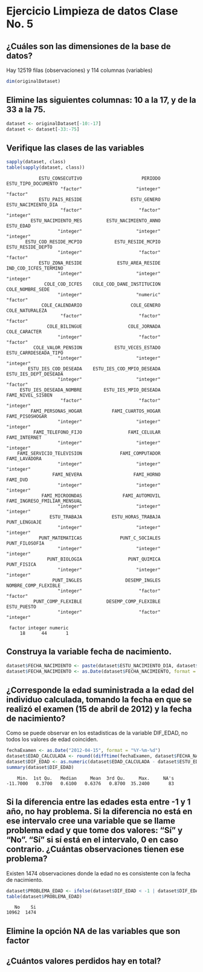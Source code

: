 # Ejercicio Limpieza de datos Clase No. 5

## ¿Cuáles son las dimensiones de la base de datos?

Hay 12519 filas (observaciones) y 114 columnas (variables)

```R
dim(originalDataset)
```

## Elimine las siguientes columnas: 10 a la 17, y de la 33 a la 75.

```R
dataset <- originalDataset[-10:-17]
dataset <- dataset[-33:-75]
```

## Verifique las clases de las variables

```R
sapply(dataset, class)
table(sapply(dataset, class))
```

```text
            ESTU_CONSECUTIVO                      PERIODO          ESTU_TIPO_DOCUMENTO 
                    "factor"                    "integer"                     "factor" 
            ESTU_PAIS_RESIDE                  ESTU_GENERO          ESTU_NACIMIENTO_DIA 
                    "factor"                     "factor"                    "integer" 
         ESTU_NACIMIENTO_MES         ESTU_NACIMIENTO_ANNO                    ESTU_EDAD 
                   "integer"                    "integer"                    "integer" 
       ESTU_COD_RESIDE_MCPIO            ESTU_RESIDE_MCPIO            ESTU_RESIDE_DEPTO 
                   "integer"                     "factor"                     "factor" 
            ESTU_ZONA_RESIDE             ESTU_AREA_RESIDE        IND_COD_ICFES_TERMINO 
                   "integer"                    "integer"                    "integer" 
              COLE_COD_ICFES    COLE_COD_DANE_INSTITUCION             COLE_NOMBRE_SEDE 
                   "integer"                    "numeric"                     "factor" 
             COLE_CALENDARIO                  COLE_GENERO              COLE_NATURALEZA 
                    "factor"                     "factor"                     "factor" 
               COLE_BILINGUE                 COLE_JORNADA                COLE_CARACTER 
                   "integer"                     "factor"                     "factor" 
          COLE_VALOR_PENSION            ESTU_VECES_ESTADO        ESTU_CARRDESEADA_TIPO 
                   "integer"                    "integer"                    "integer" 
        ESTU_IES_COD_DESEADA    ESTU_IES_COD_MPIO_DESEADA        ESTU_IES_DEPT_DESEADA 
                   "integer"                    "integer"                     "factor" 
     ESTU_IES_DESEADA_NOMBRE        ESTU_IES_MPIO_DESEADA            FAMI_NIVEL_SISBEN 
                    "factor"                     "factor"                    "integer" 
         FAMI_PERSONAS_HOGAR           FAMI_CUARTOS_HOGAR              FAMI_PISOSHOGAR 
                   "integer"                    "integer"                    "integer" 
          FAMI_TELEFONO_FIJO                 FAMI_CELULAR                FAMI_INTERNET 
                   "integer"                    "integer"                    "integer" 
    FAMI_SERVICIO_TELEVISION              FAMI_COMPUTADOR                FAMI_LAVADORA 
                   "integer"                    "integer"                    "integer" 
                 FAMI_NEVERA                   FAMI_HORNO                     FAMI_DVD 
                   "integer"                    "integer"                    "integer" 
             FAMI_MICROONDAS               FAMI_AUTOMOVIL FAMI_INGRESO_FMILIAR_MENSUAL 
                   "integer"                    "integer"                    "integer" 
                ESTU_TRABAJA           ESTU_HORAS_TRABAJA                PUNT_LENGUAJE 
                   "integer"                    "integer"                    "integer" 
            PUNT_MATEMATICAS              PUNT_C_SOCIALES               PUNT_FILOSOFIA 
                   "integer"                    "integer"                    "integer" 
               PUNT_BIOLOGIA                 PUNT_QUIMICA                  PUNT_FISICA 
                   "integer"                    "integer"                    "integer" 
                 PUNT_INGLES                DESEMP_INGLES         NOMBRE_COMP_FLEXIBLE 
                   "integer"                     "factor"                     "factor" 
          PUNT_COMP_FLEXIBLE         DESEMP_COMP_FLEXIBLE                  ESTU_PUESTO 
                   "integer"                     "factor"                    "integer" 
```

```text
 factor integer numeric 
     18      44       1 
```

## Construya la variable fecha de nacimiento.

```R
dataset$FECHA_NACIMIENTO <- paste(dataset$ESTU_NACIMIENTO_DIA, dataset$ESTU_NACIMIENTO_MES, dataset$ESTU_NACIMIENTO_ANNO, sep = "-")
dataset$FECHA_NACIMIENTO <- as.Date(dataset$FECHA_NACIMIENTO, format = "%d-%m-%Y")
```

## ¿Corresponde la edad suministrada a la edad del individuo calculada, tomando la fecha en que se realizó el examen (15 de abril de 2012) y la fecha de nacimiento?

Como se puede observar en los estadisticas de la variable DIF_EDAD, no todos los valores de edad coinciden.

```R
fechaExamen <- as.Date("2012-04-15", format = "%Y-%m-%d")
dataset$EDAD_CALCULADA <- round((difftime(fechaExamen, dataset$FECHA_NACIMIENTO, units = "weeks") / 52.25), 2)
dataset$DIF_EDAD <- as.numeric(dataset$EDAD_CALCULADA - dataset$ESTU_EDAD)
summary(dataset$DIF_EDAD)
```

```text
    Min.  1st Qu.   Median     Mean  3rd Qu.     Max.     NA's 
-11.7000   0.3700   0.6100   0.6376   0.8700  35.2400       83 
```
## Si la diferencia entre las edades esta entre -1 y 1 año, no hay problema. Si la diferencia no está en ese intervalo cree una variable que se llame problema edad y que tome dos valores: “Sí” y “No”. “Sí” si sí está en el intervalo, 0 en caso contrario. ¿Cuántas observaciones tienen ese problema?

Existen 1474 observaciones donde la edad no es consistente con la fecha de nacimiento.

```R
dataset$PROBLEMA_EDAD <- ifelse(dataset$DIF_EDAD < -1 | dataset$DIF_EDAD > 1, "Si", "No")
table(dataset$PROBLEMA_EDAD)
```

```text
   No    Si 
10962  1474 
```

## Elimine la opción NA de las variables que son factor

## ¿Cuántos valores perdidos hay en total?